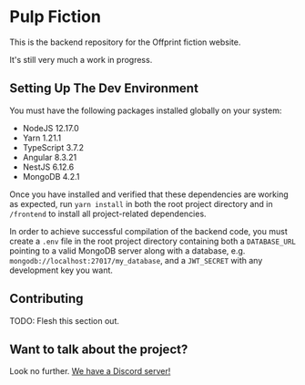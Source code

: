 # Pulp Fiction

This is the backend repository for the Offprint fiction website.

It's still very much a work in progress.

## Setting Up The Dev Environment

You must have the following packages installed globally on your system:

* NodeJS 12.17.0
* Yarn 1.21.1
* TypeScript 3.7.2
* Angular 8.3.21
* NestJS 6.12.6
* MongoDB 4.2.1

Once you have installed and verified that these dependencies are working as expected, run `yarn install` in both the root project directory and in `/frontend` to install all project-related dependencies.

In order to achieve successful compilation of the backend code, you must create a `.env` file in the root project directory containing both a `DATABASE_URL` pointing to a valid MongoDB server along with a database, e.g. `mongodb://localhost:27017/my_database`, and a `JWT_SECRET` with any development key you want.

## Contributing

TODO: Flesh this section out.

## Want to talk about the project?

Look no further. [We have a Discord server!](https://discord.gg/9cnSwfn)
